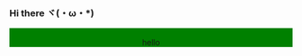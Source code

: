 ### Hi there ヾ(・ω・*)

<div align="center" style="background-color: green">
	<br>
	hello
	<br>
</div>

<!--
**Flacial/Flacial** is a ✨ _special_ ✨ repository because its `README.md` (this file) appears on your GitHub profile.



